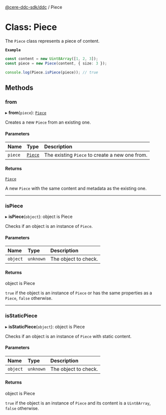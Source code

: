 [@cere-ddc-sdk/ddc](../README.md) / Piece

# Class: Piece

The `Piece` class represents a piece of content.

**`Example`**

```typescript
const content = new Uint8Array([1, 2, 3]);
const piece = new Piece(content, { size: 3 });

console.log(Piece.isPiece(piece)); // true
```

## Methods

### from

▸ **from**(`piece`): [`Piece`](Piece.md)

Creates a new `Piece` from an existing one.

#### Parameters

| Name | Type | Description |
| :------ | :------ | :------ |
| `piece` | [`Piece`](Piece.md) | The existing `Piece` to create a new one from. |

#### Returns

[`Piece`](Piece.md)

A new `Piece` with the same content and metadata as the existing one.

___

### isPiece

▸ **isPiece**(`object`): object is Piece

Checks if an object is an instance of `Piece`.

#### Parameters

| Name | Type | Description |
| :------ | :------ | :------ |
| `object` | `unknown` | The object to check. |

#### Returns

object is Piece

`true` if the object is an instance of `Piece` or has the same properties as a `Piece`, `false` otherwise.

___

### isStaticPiece

▸ **isStaticPiece**(`object`): object is Piece

Checks if an object is an instance of `Piece` with static content.

#### Parameters

| Name | Type | Description |
| :------ | :------ | :------ |
| `object` | `unknown` | The object to check. |

#### Returns

object is Piece

`true` if the object is an instance of `Piece` and its content is a `Uint8Array`, `false` otherwise.
